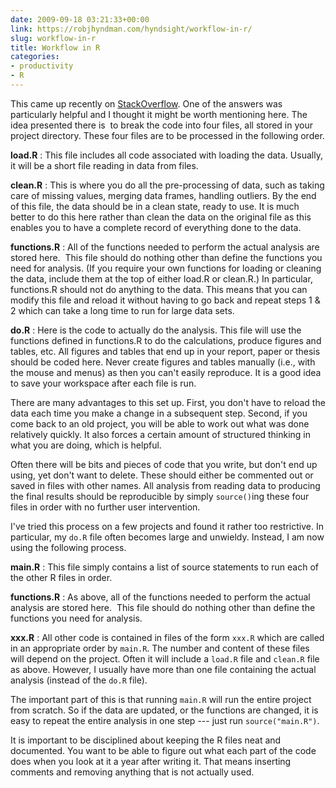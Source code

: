 ```yaml
---
date: 2009-09-18 03:21:33+00:00
link: https://robjhyndman.com/hyndsight/workflow-in-r/
slug: workflow-in-r
title: Workflow in R
categories:
- productivity
- R
---
```


This came up recently on [StackOverflow](http://stackoverflow.com/questions/1429907/workflow-for-statistical-analysis-and-report-writing). One of the answers was particularly helpful and I thought it might be worth mentioning here. The idea presented there is  to break the code into four files, all stored in your project directory. These four files are to be processed in the following order.


**load.R**
:     This file includes all code associated with loading the data. Usually, it will be a short file reading in data from files.

**clean.R**
:    This is where you do all the pre-processing of data, such as taking care of missing values, merging data frames, handling outliers. By the end of this file, the data should be in a clean state, ready to use. It is much better to do this here rather than clean the data on the original file as this enables you to have a complete record of everything done to the data.

**functions.R**
:    All of the functions needed to perform the actual analysis are stored here.  This file should do nothing other than define the functions you need for analysis. (If you require your own functions for loading or cleaning the data, include them at the top of either load.R or clean.R.) In particular, functions.R should not do anything to the data. This means that you can modify this file and reload it without having to go back and repeat steps 1 & 2 which can take a long time to run for large data sets.

**do.R**
:    Here is the code to actually do the analysis. This file will use the functions defined in functions.R to do the calculations, produce figures and tables, etc. All figures and tables that end up in your report, paper or thesis should be coded here. Never create figures and tables manually (i.e., with the mouse and menus) as then you can't easily reproduce.
It is a good idea to save your workspace after each file is run.

There are many advantages to this set up. First, you don't have to reload the data each time you make a change in a subsequent step. Second, if you come back to an old project, you will be able to work out what was done relatively quickly. It also forces a certain amount of structured thinking in what you are doing, which is helpful.

Often there will be bits and pieces of code that you write, but don't end up using, yet don't want to delete. These should either be commented out or saved in files with other names. All analysis from reading data to producing the final results should be reproducible by simply `source()`ing these four files in order with no further user intervention.

I've tried this process on a few projects and found it rather too restrictive. In particular, my `do.R` file often becomes large and unwieldy. Instead, I am now using the following process.


**main.R**
:    This file simply contains a list of source statements to run each of the other R files in order.

**functions.R**
:    As above, all of the functions needed to perform the actual analysis are stored here.  This file should do nothing other than define the functions you need for analysis.

**xxx.R**
:    All other code is contained in files of the form `xxx.R` which are called in an appropriate order by `main.R`. The number and content of these files will depend on the project. Often it will include a `load.R` file and `clean.R` file as above. However, I usually have more than one file containing the actual analysis (instead of the `do.R` file).

The important part of this is that running `main.R` will run the entire project from scratch. So if the data are updated, or the functions are changed, it is easy to repeat the entire analysis in one step --- just run `source("main.R")`.

It is important to be disciplined about keeping the R files neat and documented. You want to be able to figure out what each part of the code does when you look at it a year after writing it. That means inserting comments and removing anything that is not actually used.
